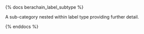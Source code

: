 {% docs berachain_label_subtype %}

A sub-category nested within label type providing further detail.

{% enddocs %}